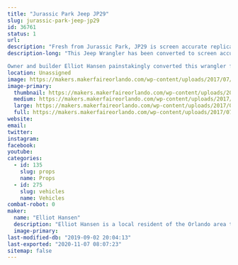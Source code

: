 ```yaml
---
title: "Jurassic Park Jeep JP29"
slug: jurassic-park-jeep-jp29
id: 36761
status: 1
url: 
description: "Fresh from Jurassic Park, JP29 is screen accurate replica built by a local Jurassic Park fan and movie car aficionado. "
description-long: "This Jeep Wrangler has been converted to screen accurate Jurassic Park livery by and matches that of the JP29 seen in the original release of Jurassic Park. Some fans may notice in the latest Jurassic Park Movie that JP29 makes an appearance as well!

Owner and builder Elliot Hansen painstakingly converted this wrangler from stock configuration in the matter of months. With a refreshed interior, new top, correct wheels and even badging the jeep is ready to escort guests at Jurassic Park."
location: Unassigned
image: https://makers.makerfaireorlando.com/wp-content/uploads/2017/07/IMG_1258.jpg
image-primary:
  thumbnail: https://makers.makerfaireorlando.com/wp-content/uploads/2017/07/IMG_1258-150x150.jpg
  medium: https://makers.makerfaireorlando.com/wp-content/uploads/2017/07/IMG_1258-300x225.jpg
  large: https://makers.makerfaireorlando.com/wp-content/uploads/2017/07/IMG_1258.jpg
  full: https://makers.makerfaireorlando.com/wp-content/uploads/2017/07/IMG_1258.jpg
website: 
email: 
twitter: 
instagram: 
facebook: 
youtube: 
categories:
  - id: 135
    slug: props
    name: Props
  - id: 275
    slug: vehicles
    name: Vehicles
combat-robot: 0
maker:
  name: "Elliot Hansen"
  description: "Elliot Hansen is a local resident of the Orlando area that has turned his Delores DMC-12 into his all time favorite movie car, Doc Brown's Time Machine. It features many screen accurate details, from the ever popular Flux Capacitor even down to the smallest of details that only a fan of back to the future would notice. He has spent a few years collecting the parts needed for the conversion and spent a few months finally putting it all together in 2016. "
  image-primary: 
last-modified-db: "2019-09-02 20:04:13"
last-exported: "2020-11-07 08:07:23"
sitemap: false
---
```

